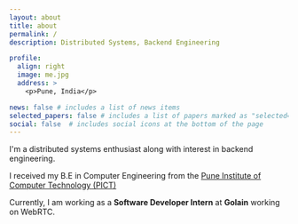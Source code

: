 ```yaml
---
layout: about
title: about
permalink: /
description: Distributed Systems, Backend Engineering

profile:
  align: right
  image: me.jpg
  address: >
    <p>Pune, India</p>

news: false # includes a list of news items
selected_papers: false # includes a list of papers marked as "selected={true}"
social: false  # includes social icons at the bottom of the page
---
```


I'm a distributed systems enthusiast along with interest in backend engineering.

I received my B.E in Computer Engineering from the [Pune Institute of Computer Technology (PICT)](http://www.pict.edu)

Currently, I am working as a **Software Developer Intern** at **Golain** working on WebRTC.